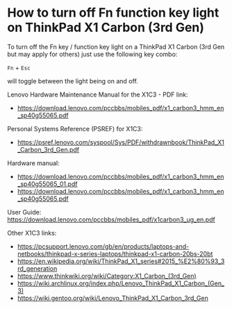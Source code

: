 # How to turn off Fn function key light on ThinkPad X1 Carbon (3rd Gen)

To turn off the Fn key / function key light on a ThinkPad X1 Carbon (3rd Gen but may apply for others) just use the following key combo:

`Fn` + `Esc`

will toggle between the light being on and off.


Lenovo Hardware Maintenance Manual for the X1C3 - PDF link:  
* https://download.lenovo.com/pccbbs/mobiles_pdf/x1_carbon3_hmm_en_sp40g55065.pdf

Personal Systems Reference (PSREF) for X1C3:  
* https://psref.lenovo.com/syspool/Sys/PDF/withdrawnbook/ThinkPad_X1_Carbon_3rd_Gen.pdf

Hardware manual:  
* https://download.lenovo.com/pccbbs/mobiles_pdf/x1_carbon3_hmm_en_sp40g55065_01.pdf
* https://download.lenovo.com/pccbbs/mobiles_pdf/x1_carbon3_hmm_en_sp40g55065.pdf

User Guide:  
https://download.lenovo.com/pccbbs/mobiles_pdf/x1carbon3_ug_en.pdf


Other X1C3 links:  
* https://pcsupport.lenovo.com/gb/en/products/laptops-and-netbooks/thinkpad-x-series-laptops/thinkpad-x1-carbon-20bs-20bt
* https://en.wikipedia.org/wiki/ThinkPad_X1_series#2015_%E2%80%93_3rd_generation
* https://www.thinkwiki.org/wiki/Category:X1_Carbon_(3rd_Gen)
* https://wiki.archlinux.org/index.php/Lenovo_ThinkPad_X1_Carbon_(Gen_3)
* https://wiki.gentoo.org/wiki/Lenovo_ThinkPad_X1_Carbon_3rd_Gen
